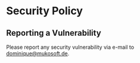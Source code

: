 # Security Policy

## Reporting a Vulnerability

Please report any security vulnerability via e-mail to dominique@mukosoft.de.
